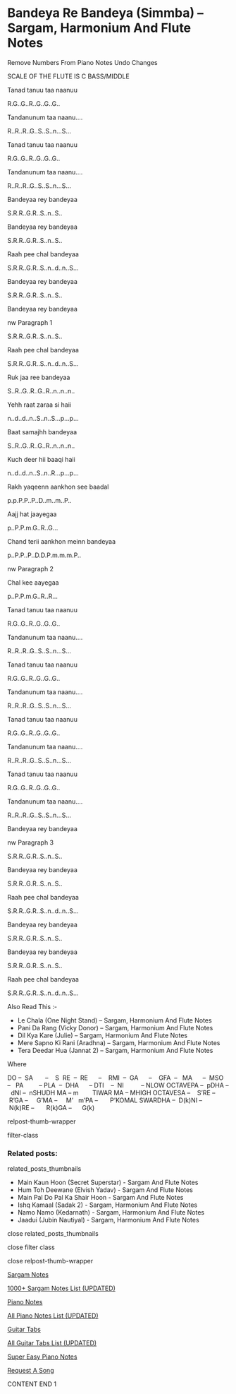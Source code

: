
# Bandeya Re Bandeya (Simmba) – Sargam, Harmonium And Flute Notes

Remove Numbers From Piano Notes
Undo Changes

SCALE OF THE FLUTE IS C BASS/MIDDLE

Tanad tanuu taa naanuu

R.G..G..R..G..G..G..

Tandanunum taa naanu….

R..R..R..G..S..S..n…S…

Tanad tanuu taa naanuu

R.G..G..R..G..G..G..

Tandanunum taa naanu….

R..R..R..G..S..S..n…S…

Bandeyaa rey bandeyaa

S.R.R..G.R..S..n..S..

Bandeyaa rey bandeyaa

S.R.R..G.R..S..n..S..

Raah pee chal bandeyaa

S.R.R..G.R..S..n..d..n..S…

Bandeyaa rey bandeyaa

S.R.R..G.R..S..n..S..

Bandeyaa rey bandeyaa

nw Paragraph 1

S.R.R..G.R..S..n..S..

Raah pee chal bandeyaa

S.R.R..G.R..S..n..d..n..S…

Ruk jaa ree bandeyaa

S..R..G..R..G..R..n..n..n..

Yehh raat zaraa si haii

n..d..d..n..S..n..S…p…p…

Baat samajhh bandeyaa

S..R..G..R..G..R..n..n..n..

Kuch deer hii baaqi haii

n..d..d..n..S..n..R…p…p…

Rakh yaqeenn aankhon see baadal

p.p.P.P..P..D..m..m..P..

Aajj hat jaayegaa

p..P.P.m.G..R..G…

Chand terii aankhon meinn bandeyaa

p..P.P..P..D.D.P.m.m.m.P..

nw Paragraph 2

Chal kee aayegaa

p..P.P.m.G..R..R…

Tanad tanuu taa naanuu

R.G..G..R..G..G..G..

Tandanunum taa naanu….

R..R..R..G..S..S..n…S…

Tanad tanuu taa naanuu

R.G..G..R..G..G..G..

Tandanunum taa naanu….

R..R..R..G..S..S..n…S…

Tanad tanuu taa naanuu

R.G..G..R..G..G..G..

Tandanunum taa naanu….

R..R..R..G..S..S..n…S…

Tanad tanuu taa naanuu

R.G..G..R..G..G..G..

Tandanunum taa naanu….

R..R..R..G..S..S..n…S…

Bandeyaa rey bandeyaa

nw Paragraph 3

S.R.R..G.R..S..n..S..

Bandeyaa rey bandeyaa

S.R.R..G.R..S..n..S..

Raah pee chal bandeyaa

S.R.R..G.R..S..n..d..n..S…

Bandeyaa rey bandeyaa

S.R.R..G.R..S..n..S..

Bandeyaa rey bandeyaa

S.R.R..G.R..S..n..S..

Raah pee chal bandeyaa

S.R.R..G.R..S..n..d..n..S…

Also Read This :-

* Le Chala (One Night Stand) – Sargam, Harmonium And Flute Notes
* Pani Da Rang (Vicky Donor) – Sargam, Harmonium And Flute Notes
* Dil Kya Kare (Julie) – Sargam, Harmonium And Flute Notes
* Mere Sapno Ki Rani (Aradhna) – Sargam, Harmonium And Flute Notes
* Tera Deedar Hua (Jannat 2) – Sargam, Harmonium And Flute Notes

Where

DO –  SA       –    S  RE  –  RE      –    RMI  –  GA      –    GFA  –   MA      –  MSO  –   PA         – PLA  –  DHA      – DTI    –  NI          – NLOW OCTAVEPA –  pDHA –  dNI –  nSHUDH MA – m        TIWAR MA – MHIGH OCTAVESA –    S’RE –     R’GA –     G’MA –     M’   m’PA –       P’KOMAL SWARDHA –  D(k)NI –       N(k)RE –       R(k)GA –      G(k)

relpost-thumb-wrapper

filter-class

### Related posts:

related_posts_thumbnails

* Main Kaun Hoon (Secret Superstar) - Sargam And Flute Notes
* Hum Toh Deewane (Elvish Yadav) - Sargam And Flute Notes
* Main Pal Do Pal Ka Shair Hoon - Sargam And Flute Notes
* Ishq Kamaal (Sadak 2) - Sargam, Harmonium And Flute Notes
* Namo Namo (Kedarnath) - Sargam, Harmonium And Flute Notes
* Jaadui (Jubin Nautiyal) - Sargam, Harmonium And Flute Notes

close related_posts_thumbnails

close filter class

close relpost-thumb-wrapper

[Sargam Notes](https://www.notationsworld.com/sargam-notes.html)

[1000+ Sargam Notes List (UPDATED)](https://www.notationsworld.com/all-songs-list-sargam-notes.html)

[Piano Notes](https://www.notationsworld.com/piano-notes.html)

[All Piano Notes List (UPDATED)](https://www.notationsworld.com/all-songs-list-piano-notes.html)

[Guitar Tabs](https://www.notationsworld.com/guitar-tabs.html)

[All Guitar Tabs List (UPDATED)](https://www.notationsworld.com/all-songs-list-guitar-tabs.html)

[Super Easy Piano Notes](https://studywall.in/)

[Request A Song](https://www.notationsworld.com/request-a-song.html)

CONTENT END 1

